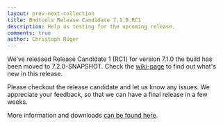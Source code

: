 ```yaml
---
layout: prev-next-collection
title: Bndtools Release Candidate 7.1.0.RC1 
description: Help us testing for the upcoming release.
comments: true
author: Christoph Rüger
---
```


We’ve released Release Candidate 1 (RC1) for version 7.1.0 the build has been moved to 7.2.0-SNAPSHOT.
Check the [wiki-page](https://github.com/bndtools/bnd/wiki/Changes-in-7.1.0) to find out what's new in this release. 

Please checkout the release candidate and let us know any issues.
We appreciate your feedback, so that we can have a final release in a few weeks. 

More information and downloads [can be found here](https://bnd.discourse.group/t/7-1-0-rc1-released/487). 
